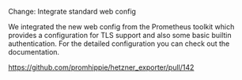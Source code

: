 Change: Integrate standard web config

We integrated the new web config from the Prometheus toolkit which provides a
configuration for TLS support and also some basic builtin authentication. For
the detailed configuration you can check out the documentation.

https://github.com/promhippie/hetzner_exporter/pull/142
